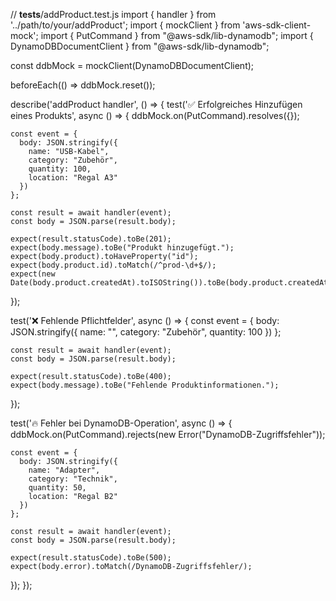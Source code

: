 // __tests__/addProduct.test.js
import { handler } from '../path/to/your/addProduct';
import { mockClient } from 'aws-sdk-client-mock';
import { PutCommand } from "@aws-sdk/lib-dynamodb";
import { DynamoDBDocumentClient } from "@aws-sdk/lib-dynamodb";

const ddbMock = mockClient(DynamoDBDocumentClient);

beforeEach(() => ddbMock.reset());

describe('addProduct handler', () => {
  test('✅ Erfolgreiches Hinzufügen eines Produkts', async () => {
    ddbMock.on(PutCommand).resolves({});

    const event = {
      body: JSON.stringify({
        name: "USB-Kabel",
        category: "Zubehör",
        quantity: 100,
        location: "Regal A3"
      })
    };

    const result = await handler(event);
    const body = JSON.parse(result.body);

    expect(result.statusCode).toBe(201);
    expect(body.message).toBe("Produkt hinzugefügt.");
    expect(body.product).toHaveProperty("id");
    expect(body.product.id).toMatch(/^prod-\d+$/);
    expect(new Date(body.product.createdAt).toISOString()).toBe(body.product.createdAt);
  });

  test('❌ Fehlende Pflichtfelder', async () => {
    const event = {
      body: JSON.stringify({
        name: "",
        category: "Zubehör",
        quantity: 100
      })
    };

    const result = await handler(event);
    const body = JSON.parse(result.body);

    expect(result.statusCode).toBe(400);
    expect(body.message).toBe("Fehlende Produktinformationen.");
  });

  test('🔥 Fehler bei DynamoDB-Operation', async () => {
    ddbMock.on(PutCommand).rejects(new Error("DynamoDB-Zugriffsfehler"));

    const event = {
      body: JSON.stringify({
        name: "Adapter",
        category: "Technik",
        quantity: 50,
        location: "Regal B2"
      })
    };

    const result = await handler(event);
    const body = JSON.parse(result.body);

    expect(result.statusCode).toBe(500);
    expect(body.error).toMatch(/DynamoDB-Zugriffsfehler/);
  });
});
